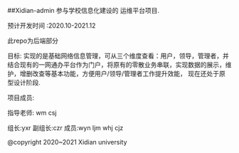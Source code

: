 ##Xidian-admin
参与学校信息化建设的 运维平台项目.

预计开发时间 :2020.10-2021.12

此repo为后端部分

目标:
实现的是基础网络信息管理，可从三个维度查看：用户，领导，管理者，并结合现有的一网通办平台作为门户，将原有的零散业务串联，实现数据的展示，维护，增删改查等基本功能，方便用户/领导/管理者工作提升效能， 现在还处于原型设计阶段.

项目成员:

指导老师: wm csj

组长:yxr
副组长:czr
成员:wyn ljm whj cjz

@copyright 2020~2021 Xidian university
